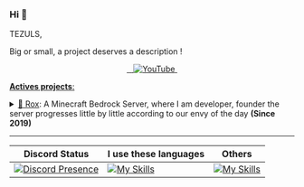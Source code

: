 ### Hi :wave:

TEZULS,

Big or small, a project deserves a description !

<p align="center">  
  <a href="https://twitter.com/TEZULSMC">
    <img src="https://skillicons.dev/icons?i=twitter" alt="" />
  </a>
  <a href="https://instagram.com/TEZULSMC">
    <img src="https://skillicons.dev/icons?i=instagram" alt="" />
  </a>
  <a href="http://arkamc.eu/discord">
    <img src="https://skillicons.dev/icons?i=discord" alt="" />
  </a>
  <a href="https://youtube.com/c/TEZULSMC">
    <img src="https://www.shareicon.net/data/48x48/2015/09/30/109355_media_512x512.png" alt="YouTube" />
  </a>
  <a href="#">
    <img src="https://skillicons.dev/icons?i=github" alt="" />
</p>

**__Actives projects__**:
 <details>
      <summary>🤖 <a href="https://github.com/ArkaniaStudios">Rox</a>: A Minecraft Bedrock Server, where I am developer, founder the server progresses little by little according to our envy of the day <strong>(Since 2019)</strong></summary>
      ARKANIA I will never forget this name of my life, one of the things that made me discover a person who is today a great friend, despite many insults but between us we know that we laugh. He thought of me to create a Minecraft server, and in 1 week we became great friends.
 </details>

---
| Discord Status  | I use these languages  | Others  |
| -- | -- | -- |
| [![Discord Presence](https://lanyard.cnrad.dev/api/495901655133323265)](https://discord.com/users/495901655133323265) | [![My Skills](https://skillicons.dev/icons?i=php,js,html,css&perline=3)](https://skillicons.dev) | [![My Skills](https://skillicons.dev/icons?i=git,github,docker,mysql,linux&perline=3)](https://skillicons.dev) |
